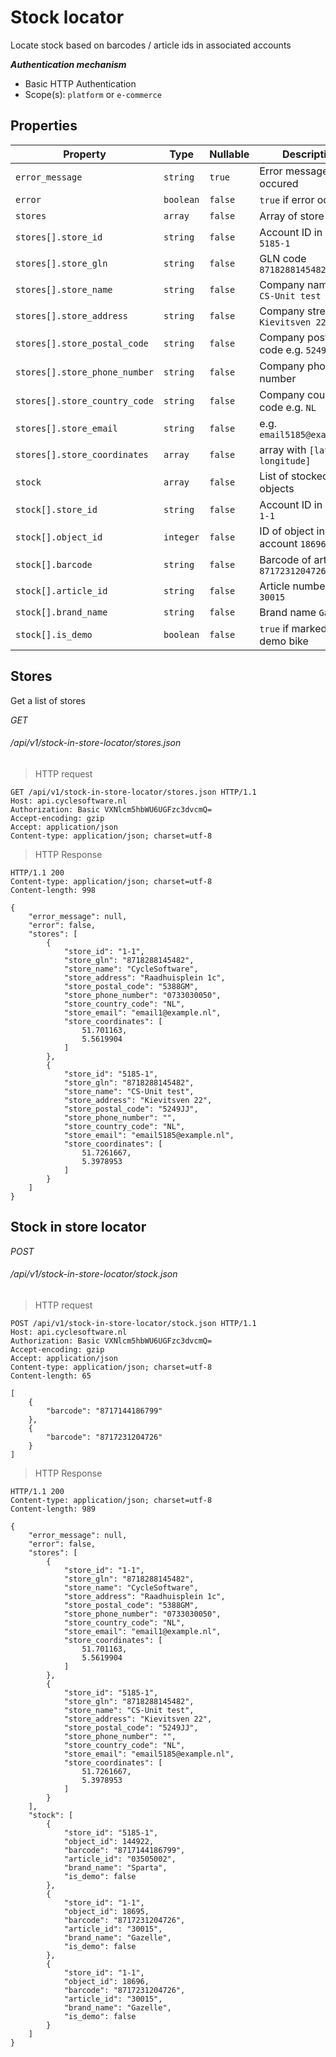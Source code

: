 # Stock locator #

Locate stock based on barcodes / article ids in associated accounts

***Authentication mechanism***

- Basic HTTP Authentication
- Scope(s): `platform` or `e-commerce`

## Properties ##

| Property                      | Type      | Nullable | Description                         |
|-------------------------------|-----------|----------|-------------------------------------|
| `error_message`               | `string`  | `true`   | Error message if occured            |
| `error`                       | `boolean` | `false`  | `true` if error occured             |
| `stores`                      | `array`   | `false`  | Array of store objects              |
| `stores[].store_id`           | `string`  | `false`  | Account ID in CS e.g.  `5185-1`     |
| `stores[].store_gln`          | `string`  | `false`  | GLN code `8718288145482`            |
| `stores[].store_name`         | `string`  | `false`  | Company name e.g. `CS-Unit test`    |
| `stores[].store_address`      | `string`  | `false`  | Company street e.g. `Kievitsven 22` |
| `stores[].store_postal_code`  | `string`  | `false`  | Company postal code e.g. `5249JJ`   |
| `stores[].store_phone_number` | `string`  | `false`  | Company phone number                |
| `stores[].store_country_code` | `string`  | `false`  | Company country code e.g. `NL`      |
| `stores[].store_email`        | `string`  | `false`  | e.g. `email5185@example.nl`         |
| `stores[].store_coordinates`  | `array`   | `false`  | array with `[latitude, longitude]`  |
| `stock`                       | `array`   | `false`  | List of stocked objects             |
| `stock[].store_id`            | `string`  | `false`  | Account ID in CS e.g. `1-1`         |
| `stock[].object_id`           | `integer` | `false`  | ID of object in account `18696`     |
| `stock[].barcode`             | `string`  | `false`  | Barcode of article `8717231204726`  |
| `stock[].article_id`          | `string`  | `false`  | Article number e.g. `30015`         |
| `stock[].brand_name`          | `string`  | `false`  | Brand name `Gazelle`                |
| `stock[].is_demo`             | `boolean` | `false`  | `true` if marked as demo bike       |

## Stores ##

Get a list of stores

<div class="api-endpoint">
	<div class="endpoint-data">
		<i class="label label-post">GET</i>
		<h6>/api/v1/stock-in-store-locator/stores.json</h6>
	</div>
</div>

> HTTP request

```http
GET /api/v1/stock-in-store-locator/stores.json HTTP/1.1
Host: api.cyclesoftware.nl
Authorization: Basic VXNlcm5hbWU6UGFzc3dvcmQ=
Accept-encoding: gzip
Accept: application/json
Content-type: application/json; charset=utf-8
```

> HTTP Response

```http
HTTP/1.1 200 
Content-type: application/json; charset=utf-8
Content-length: 998

{
    "error_message": null,
    "error": false,
    "stores": [
        {
            "store_id": "1-1",
            "store_gln": "8718288145482",
            "store_name": "CycleSoftware",
            "store_address": "Raadhuisplein 1c",
            "store_postal_code": "5388GM",
            "store_phone_number": "0733030050",
            "store_country_code": "NL",
            "store_email": "email1@example.nl",
            "store_coordinates": [
                51.701163,
                5.5619904
            ]
        },
        {
            "store_id": "5185-1",
            "store_gln": "8718288145482",
            "store_name": "CS-Unit test",
            "store_address": "Kievitsven 22",
            "store_postal_code": "5249JJ",
            "store_phone_number": "",
            "store_country_code": "NL",
            "store_email": "email5185@example.nl",
            "store_coordinates": [
                51.7261667,
                5.3978953
            ]
        }
    ]
}
```

## Stock in store locator ##

<div class="api-endpoint">
	<div class="endpoint-data">
		<i class="label label-post">POST</i>
		<h6>/api/v1/stock-in-store-locator/stock.json</h6>
	</div>
</div>

> HTTP request

```http
POST /api/v1/stock-in-store-locator/stock.json HTTP/1.1
Host: api.cyclesoftware.nl
Authorization: Basic VXNlcm5hbWU6UGFzc3dvcmQ=
Accept-encoding: gzip
Accept: application/json
Content-type: application/json; charset=utf-8
Content-length: 65

[
	{
		"barcode": "8717144186799"
	},
	{
		"barcode": "8717231204726"
	}
]
```

> HTTP Response

```http
HTTP/1.1 200 
Content-type: application/json; charset=utf-8
Content-length: 989

{
    "error_message": null,
    "error": false,
    "stores": [
        {
            "store_id": "1-1",
            "store_gln": "8718288145482",
            "store_name": "CycleSoftware",
            "store_address": "Raadhuisplein 1c",
            "store_postal_code": "5388GM",
            "store_phone_number": "0733030050",
            "store_country_code": "NL",
            "store_email": "email1@example.nl",
            "store_coordinates": [
                51.701163,
                5.5619904
            ]
        },
        {
            "store_id": "5185-1",
            "store_gln": "8718288145482",
            "store_name": "CS-Unit test",
            "store_address": "Kievitsven 22",
            "store_postal_code": "5249JJ",
            "store_phone_number": "",
            "store_country_code": "NL",
            "store_email": "email5185@example.nl",
            "store_coordinates": [
                51.7261667,
                5.3978953
            ]
        }
    ],
    "stock": [
        {
            "store_id": "5185-1",
            "object_id": 144922,
            "barcode": "8717144186799",
            "article_id": "03505002",
            "brand_name": "Sparta",
            "is_demo": false
        },
        {
            "store_id": "1-1",
            "object_id": 18695,
            "barcode": "8717231204726",
            "article_id": "30015",
            "brand_name": "Gazelle",
            "is_demo": false
        },
        {
            "store_id": "1-1",
            "object_id": 18696,
            "barcode": "8717231204726",
            "article_id": "30015",
            "brand_name": "Gazelle",
            "is_demo": false
        }
    ]
}
```
